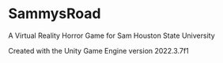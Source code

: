 # SammysRoad
A Virtual Reality Horror Game for Sam Houston State University

Created with the Unity Game Engine version 2022.3.7f1

